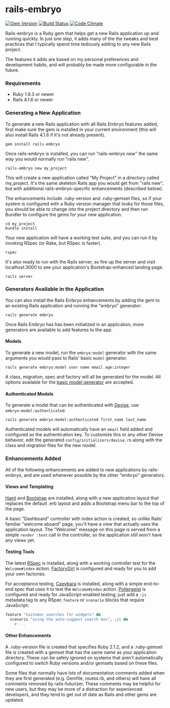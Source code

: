 # rails-embryo
[![Gem Version](https://badge.fury.io/rb/rails-embryo.png)](http://badge.fury.io/rb/rails-embryo)
[![Build Status](https://travis-ci.org/brianauton/rails-embryo.png?branch=master)](https://travis-ci.org/brianauton/rails-embryo)
[![Code Climate](https://codeclimate.com/github/brianauton/rails-embryo.png)](https://codeclimate.com/github/brianauton/rails-embryo)

Rails-embryo is a Ruby gem that helps get a new Rails application up and
running quickly. In just one step, it adds many of the the tweaks and
best practices that I typically spend time tediously adding to any new
Rails project.

The features it adds are based on my personal
preferences and development habits, and will probably be made more
configurable in the future.

### Requirements

* Ruby 1.9.3 or newer
* Rails 4.1.6 or newer

### Generating a New Application

To generate a new Rails application with all Rails Embryo features
added, first make sure the gem is installed in your current
environment (this will also install Rails 4.1.6 if it's not already
present).

    gem install rails-embryo

Once rails-embryo is installed, you can run "rails-embryo new" the
same way you would normally run "rails new".

    rails-embryo new my_project

This will create a new application called "My Project" in a directory
called my_project. It's the same skeleton Rails app you would get from
"rails new", but with additional rails-embryo-specific enhancements
(described below).

The enhancements include .ruby-version and .ruby-gemset files, so if
your system is configured with a Ruby version manager that looks for
those files, you should be able to change into the project directory
and then run Bundler to configure the gems for your new application.

    cd my_project
    bundle install

Your new application will have a working test suite, and you can run
it by invoking RSpec (or Rake, but RSpec is faster).

    rspec

It's also ready to run with the Rails server, so fire up the server
and visit localhost:3000 to see your application's
Bootstrap-enhanced landing page.

    rails server

### Generators Available in the Application

You can also install the Rails Embryo enhancements by adding the gem
to an existing Rails application and running the "embryo" generator:

    rails generate embryo

Once Rails Embryo has has been initialized in an application, more
generators are available to add features to the app.

#### Models

To generate a new model, run the `embryo:model` generator with the
same arguments you would pass to Rails' basic `model` generator.

    rails generate embryo:model user name email age:integer

A class, migration, spec and factory will all be generated for the
model. All options available for the [basic model
generator](http://railsguides.net/advanced-rails-model-generators/)
are accepted.

#### Authenticated Models

To generate a model that can be authenticated with
[Devise](https://github.com/plataformatec/devise), use
`embryo:model:authenticated`:

    rails generate embryo:model:authenticated first_name last_name

Authenticated models will automatically have an `email` field added and configured as the
authentication key. To customize this or any other Devise behavior, edit the generated
`config/initializers/devise.rb` along with the class and migration files for the new model.

### Enhancements Added

All of the following enhancements are added to new applications by
rails-embryo, and are used whenever possible by the other "embryo"
generators.

#### Views and Templating

[Haml](http://haml.info/) and [Bootstrap](http://getbootstrap.com/)
are installed, along with a new application layout that replaces the
default .erb layout and adds a Bootstrap menu bar to the top of the
page.

A basic "Dashboard" controller with index action is created, so unlike
Rails' familiar "welcome aboard" page, you'll have a view that
actually uses the application layout. The "Welcome" message on this
page is served from a simple `render :text` call in the controller, so
the application still won't have any views yet.

#### Testing Tools

The latest
[RSpec](http://myronmars.to/n/dev-blog/2014/05/notable-changes-in-rspec-3)
is installed, along with a working controller test for the
`Welcome#index`
action. [FactoryGirl](https://github.com/thoughtbot/factory_girl) is
configured and ready for you to add your own factories.

For acceptance testing,
[Capybara](https://github.com/jnicklas/capybara) is installed, along
with a simple end-to-end spec that uses it to test the `Welcome#index`
action. [Poltergeist](https://github.com/teampoltergeist/poltergeist)
is configured and ready for JavaScript-enabled testing; just add a `:js`
metadata tag to any RSpec `feature` or `scenario` blocks that require
JavaScript:

```ruby
feature "Customer searches for widgets" do
  scenario "using the auto-suggest search box", :js do
    # ...
```

#### Other Enhancements

A .ruby-version file is created that specifies Ruby 2.1.2, and a
.ruby-gemset file is created with a gemset that has the same name as
your application directory. These can be safely ignored on systems
that aren't automatically configured to switch Ruby versions and/or
gemsets based on these files.

Some files that normally have lots of documentation comments added
when they are first generated (e.g. Gemfile, routes.rb, and others)
will have all comments removed by rails-futurizer. These comments may
be helpful for new users, but they may be more of a distraction for
experienced developers, and they tend to get out of date as Rails and
other gems are updated.
